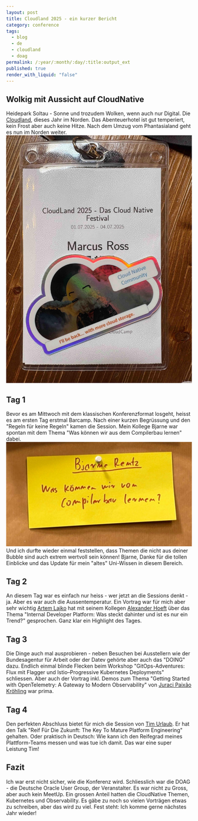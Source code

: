 ```yaml
---
layout: post
title: Cloudland 2025 - ein kurzer Bericht
category: conference
tags:
  - blog
  - de
  - cloudland
  - doag
permalink: /:year/:month/:day/:title:output_ext
published: true
render_with_liquid: "false"
---
```


## Wolkig mit Aussicht auf CloudNative

Heidepark Soltau - Sonne und trozudem Wolken, wenn auch nur Digital. Die [Cloudland](https://www.cloudland.org/de/rueckblicke/cloudland-2025/), dieses Jahr im Norden. Das Abenteuerhotel ist gut temperiert, kein Frost aber auch keine Hitze. Nach dem Umzug vom Phantasialand geht es nun im Norden weiter.
![CloudlandBadge2025](assets/images/blog_cloudlandbadge2025.jpg)

## Tag 1
Bevor es am Mittwoch mit dem klassischen Konferenzformat losgeht, heisst es am ersten Tag erstmal Barcamp. Nach einer kurzen Begrüssung und den "Regeln für keine Regeln" kamen die Session. Mein Kollege Bjarne war spontan mit dem Thema "Was können wir aus dem Compilerbau lernen" dabei.
![BjarnesSessions](assets/images/blog_bjarnesession.jpg)
Und ich durfte wieder einmal feststellen, dass Themen die nicht aus deiner Bubble sind auch extrem wertvoll sein können! Bjarne, Danke für die tollen Einblicke und das Update für mein "altes" Uni-Wissen in diesem Bereich.
## Tag 2
An diesem Tag war es einfach nur heiss - wer jetzt an die Sessions denkt - ja. Aber es war auch die Aussentemperatur. Ein Vortrag war für mich aber sehr wichtig [Artem Lajko](https://www.linkedin.com/in/lajko/) hat mit seinem Kollegen  [Alexander Hoeft](https://www.linkedin.com/in/alexander-h-2a9802347/) über das Thema "Internal Developer Platform: Was steckt dahinter und ist es nur ein Trend?" gesprochen. Ganz klar ein Highlight des Tages.
## Tag 3
Die Dinge auch mal ausprobieren - neben Besuchen bei Ausstellern wie der Bundesagentur für Arbeit oder der Datev gehörte aber auch das "DOING" dazu. Endlich einmal blinde Flecken beim Workshop "GitOps-Adventures: Flux mit Flagger und Istio–Progressive Kubernetes Deployments" schliessen.
Aber auch der Vortrag inkl. Demos zum Thema "Getting Started with OpenTelemetry: A Gateway to Modern Observability" von [Juraci Paixão Kröhling](https://www.linkedin.com/in/jpkroehling/) war prima.
## Tag 4
Den perfekten Abschluss bietet für mich die Session von [Tim Urlaub](https://www.linkedin.com/in/t1murl/). Er hat den Talk "Reif Für Die Zukunft: The Key To Mature Platform Engineering" gehalten. Oder praktisch in Deutsch: Wie kann ich den Reifegrad meines Plattform-Teams messen und was tue ich damit. Das war eine super Leistung Tim!
## Fazit
Ich war erst nicht sicher, wie die Konferenz wird. Schliesslich war die DOAG - die Deutsche Oracle User Group, der Veranstalter. Es war nicht zu Gross, aber auch kein MeetUp. Ein grossen Anteil hatten die CloudNative Themen, Kubernetes und Observability. Es gäbe zu noch so vielen Vorträgen etwas zu schreiben, aber das wird zu viel. Fest steht: Ich komme gerne nächstes Jahr wieder!